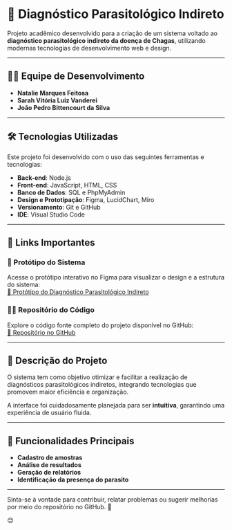# 🦠 Diagnóstico Parasitológico Indireto

Projeto acadêmico desenvolvido para a criação de um sistema voltado ao **diagnóstico parasitológico indireto da doença de Chagas**, utilizando modernas tecnologias de desenvolvimento web e design.

---

## 👩‍💻 **Equipe de Desenvolvimento**  
- **Natalie Marques Feitosa**  
- **Sarah Vitória Luiz Vanderei**  
- **João Pedro Bittencourt da Silva**  

---

## 🛠 **Tecnologias Utilizadas**

Este projeto foi desenvolvido com o uso das seguintes ferramentas e tecnologias:  
- **Back-end**: Node.js  
- **Front-end**: JavaScript, HTML, CSS  
- **Banco de Dados**: SQL e PhpMyAdmin  
- **Design e Prototipação**: Figma, LucidChart, Miro  
- **Versionamento**: Git e GitHub  
- **IDE**: Visual Studio Code  

---

## 📂 **Links Importantes**  

### 🎨 Protótipo do Sistema  
Acesse o protótipo interativo no Figma para visualizar o design e a estrutura do sistema:  
[🔗 Protótipo do Diagnóstico Parasitológico Indireto](https://www.figma.com/design/EUPMGxV2Cd3LfStDeZXazh/Diagnostico-Indireto?node-id=0-1&t=lv6G4Zb8A6iLbKAB-1)

### 🧑‍💻 Repositório do Código  
Explore o código fonte completo do projeto disponível no GitHub:  
[🔗 Repositório no GitHub](https://github.com/SarahVitoriaL/PJS)  

---

## 📑 **Descrição do Projeto**  
O sistema tem como objetivo otimizar e facilitar a realização de diagnósticos parasitológicos indiretos, integrando tecnologias que promovem maior eficiência e organização.  

A interface foi cuidadosamente planejada para ser **intuitiva**, garantindo uma experiência de usuário fluida.  

---

## 📌 **Funcionalidades Principais**  
- **Cadastro de amostras**  
- **Análise de resultados**  
- **Geração de relatórios**  
- **Identificação da presença do parasito**  

---

Sinta-se à vontade para contribuir, relatar problemas ou sugerir melhorias por meio do repositório no GitHub. 🚀  

😊
